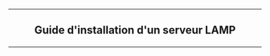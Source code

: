 ---------------------------------------------------------------------------------------------------------------------------------------------------------------------------
## <p align='center'> Guide d'installation d'un serveur LAMP </p>

---------------------------------------------------------------------------------------------------------------------------------------------------------------------------
#### 
